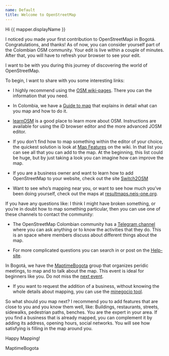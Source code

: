 ```yaml
---
name: Default
title: Welcome to OpenStreetMap
---
```


Hi {{ mapper.displayName }}

I noticed you made your first contribution to OpenStreetMapi in Bogotá.
Congratulations, and thanks!
As of now, you can consider yourself part of the Colombian OSM community.
Your edit is live within a couple of minutes.
After that, you will have to refresh your browser to see your edit.

I want to be with you during this journey of discovering the world of OpenStreetMap.

To begin, I want to share with you some interesting links:

* I highly recommend using the [OSM wiki-pages](https://wiki.openstreetmap.org/).
There you can the information that you need.

* In Colombia, we have a [Guide to map](https://wiki.openstreetmap.org/wiki/Colombia/Guide_for_mapping) that explains in detail what can you map and how to do it.

* [learnOSM](https://learnosm.org) is a good place to learn more about OSM.
Instructions are available for using the iD browser editor and the more advanced JOSM editor.

* If you don’t find how to map something within the editor of your choice, the quickest solution is look at [Map Features](https://wiki.openstreetmap.org/wiki/Map_Features) on the wiki.
In that list you can see all that you can add to the map.
At the beginning, this list could be huge, but by just taking a look you can imagine how can improve the map.

* If you are a business owner and want to learn how to add OpenStreetMap to your website, check out the site [Switch2OSM](https://switch2osm.org/)

* Want to see who’s mapping near you, or want to see how much you’ve been doing yourself, check out the maps at [resultmaps.neis-one.org](https://resultmaps.neis-one.org/).

If you have any questions like:
I think I might have broken something, or you’re in doubt how to map something particular, then you can use one of these channels to contact the community:

* The OpenStreetMap Colombian community has a [Telegram channel](https://telegram.me/osmco) where you can ask anything or to know the activities that they do.
This is an space where members discuss about different things about the map.

* For more complicated questions you can search in or post on the [Help-site](https://help.openstreetmap.org).

In Bogotá, we have the [MaptimeBogota](https://maptime.io/bogota/) group that organizes peridic meetings, to map and to talk about the map.
This event is ideal for beginners like you.
Do not miss the [next event](https://www.meetup.com/maptime-bogota-colombia-osm/).

* If you want to request the addition of a business, without knowing the whole details about mapping, you can use the [minegocio tool](https://maptimebogota.github.io/minegocio/).

So what should you map next?
I recommend you to add features that are close to you and you know them well, like:
Buildings, restaurants, streets, sidewalks, pedestrian paths, benches.
You are the expert in your area.
If you find a business that is already mapped, you can complement it by adding its address, opening hours, social networks.
You will see how satisfying is filling in the map around you.

Happy Mapping!



MaptimeBogota
